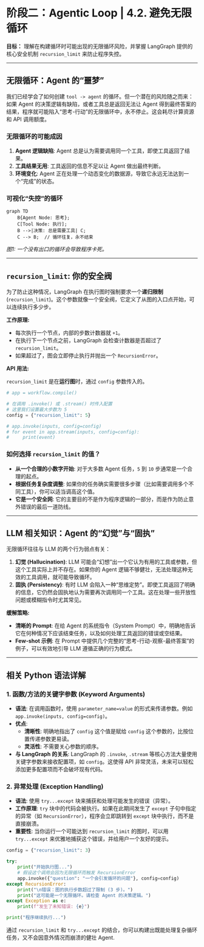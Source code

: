 
# 阶段二：Agentic Loop | 4.2. 避免无限循环

**目标：** 理解在构建循环时可能出现的无限循环风险，并掌握 LangGraph 提供的核心安全机制 `recursion_limit` 来防止程序失控。

---

## 无限循环：Agent 的“噩梦”

我们已经学会了如何创建 `tool -> agent` 的循环。但一个潜在的风险随之而来：如果 Agent 的决策逻辑有缺陷，或者工具总是返回无法让 Agent 得到最终答案的结果，程序就可能陷入“思考-行动”的无限循环中，永不停止。这会耗尽计算资源和 API 调用额度。

### 无限循环的可能成因

1.  **Agent 逻辑缺陷**: Agent 总是认为需要调用同一个工具，即使工具返回了结果。
2.  **工具结果无用**: 工具返回的信息不足以让 Agent 做出最终判断。
3.  **环境变化**: Agent 正在处理一个动态变化的数据源，导致它永远无法达到一个“完成”的状态。

### 可视化“失控”的循环

```mermaid
graph TD
    B{Agent Node: 思考};
    C[Tool Node: 执行];
    B -->|决策: 总是需要工具| C;
    C --> B;  // 循环往复，永不结束
```
*图1: 一个没有出口的循环会导致程序卡死。*

---

## `recursion_limit`: 你的安全阀

为了防止这种情况，LangGraph 在执行图时强制要求一个**递归限制** (`recursion_limit`)。这个参数就像一个安全阀，它定义了从图的入口点开始，可以连续执行多少步。

**工作原理:**
-   每次执行一个节点，内部的步数计数器就 `+1`。
-   在执行下一个节点之前，LangGraph 会检查计数器是否超过了 `recursion_limit`。
-   如果超过了，图会立即停止执行并抛出一个 `RecursionError`。

**API 用法:**

`recursion_limit` 是在**运行图**时，通过 `config` 参数传入的。

```python
# app = workflow.compile()

# 在调用 .invoke() 或 .stream() 时传入配置
# 这里我们设置最大步数为 5
config = {"recursion_limit": 5}

# app.invoke(inputs, config=config)
# for event in app.stream(inputs, config=config):
#     print(event)
```

### 如何选择 `recursion_limit` 的值？

-   **从一个合理的小数字开始**: 对于大多数 Agent 任务，`5` 到 `10` 步通常是一个合理的起点。
-   **根据任务复杂度调整**: 如果你的任务确实需要很多步骤（比如需要调用多个不同工具），你可以适当调高这个值。
-   **它是一个安全网**: 它的主要目的不是作为程序逻辑的一部分，而是作为防止意外错误的最后一道防线。

---

## LLM 相关知识：Agent 的“幻觉”与“固执”

无限循环往往与 LLM 的两个行为弱点有关：

1.  **幻觉 (Hallucination)**: LLM 可能会“幻想”出一个它认为有用的工具或参数，但这个工具实际上并不存在。如果你的 Agent 逻辑不够健壮，无法处理这种无效的工具调用，就可能导致循环。
2.  **固执 (Persistency)**: 有时 LLM 会陷入一种“思维定势”。即使工具返回了明确的信息，它仍然会固执地认为需要再次调用同一个工具。这在处理一些开放性问题或模糊指令时尤其常见。

**缓解策略:**
-   **清晰的 Prompt**: 在给 Agent 的系统指令（System Prompt）中，明确地告诉它在何种情况下应该结束任务，以及如何处理工具返回的错误或空结果。
-   **Few-shot 示例**: 在 Prompt 中提供几个完整的“思考-行动-观察-最终答案”的例子，可以有效地引导 LLM 遵循正确的行为模式。

---

## 相关 Python 语法详解

### 1. 函数/方法的关键字参数 (Keyword Arguments)

-   **语法**: 在调用函数时，使用 `parameter_name=value` 的形式来传递参数。例如 `app.invoke(inputs, config=config)`。
-   **优点**: 
    -   **清晰性**: 明确地指出了 `config` 这个值是赋给 `config` 这个参数的，比按位置传递参数更易读。
    -   **灵活性**: 不需要关心参数的顺序。
-   **与 LangGraph 的关系**: LangGraph 的 `.invoke`, `.stream` 等核心方法大量使用关键字参数来接收配置项，如 `config`。这使得 API 非常灵活，未来可以轻松添加更多配置项而不会破坏现有代码。

### 2. 异常处理 (Exception Handling)

-   **语法**: 使用 `try...except` 块来捕获和处理可能发生的错误（异常）。
-   **工作原理**: `try` 块中的代码会被执行。如果在此期间发生了 `except` 子句中指定的异常（如 `RecursionError`），程序会立即跳转到 `except` 块中执行，而不是直接崩溃。
-   **重要性**: 当你运行一个可能达到 `recursion_limit` 的图时，可以用 `try...except` 来优雅地捕获这个错误，并给用户一个友好的提示。

```python
config = {"recursion_limit": 3}

try:
    print("开始执行图...")
    # 假设这个调用会因为无限循环而触发 RecursionError
    app.invoke({"question": "一个会引发循环的问题"}, config=config)
except RecursionError:
    print("\n错误：图的执行步数超过了限制 (3 步)。")
    print("这可能是一个无限循环。请检查 Agent 的决策逻辑。")
except Exception as e:
    print(f"发生了未知错误: {e}")

print("程序继续执行...")
```

通过 `recursion_limit` 和 `try...except` 的结合，你可以构建出既能处理复杂循环任务，又不会因意外情况而崩溃的健壮 Agent.
